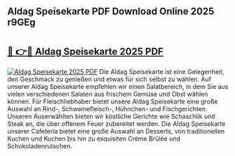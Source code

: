 ## Aldag Speisekarte PDF Download Online 2025 r9GEg

# <h2><a href="http://gc8vos.nevu.top/?p=Aldag+Speisekarte">🔗 👉🔴 Aldag Speisekarte 2025 PDF</a></h2>

[![Aldag Speisekarte 2025 PDF](https://i.imgur.com/dBaPXMq.png)](http://gc8vos.nevu.top/?p=Aldag+Speisekarte)
Die Aldag Speisekarte ist eine Gelegenheit, den Geschmack zu genießen und etwas für sich selbst zu wählen. Auf unserer Aldag Speisekarte empfehlen wir einen Salatbereich, in dem Sie aus vielen verschiedenen Salaten aus frischem Gemüse und Obst wählen können. Für Fleischliebhaber bietet unsere Aldag Speisekarte eine große Auswahl an Rind-, Schweinefleisch-, Hühnchen- und Fischgerichten. Unseren Auserwählten bieten wir köstliche Gerichte wie Schaschlik und Steak an, die über offenem Feuer zubereitet werden. Die Aldag Speisekarte unserer Cafeteria bietet eine große Auswahl an Desserts, von traditionellen Kuchen und Kuchen bis hin zu exquisiten Crème Brûlée und Schokoladenrutschen.
